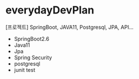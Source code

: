 # everydayDevPlan
[프로젝트] SpringBoot, JAVA11, Postgresql, JPA, API...

- SpringBoot2.6 
- Java11  
- Jpa  
- Spring Security  
- postgresql   
- junit test       

